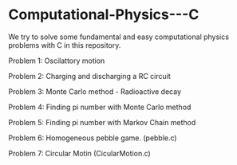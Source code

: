 # Computational-Physics---C
We try to solve some fundamental and easy computational physics problems with C in this repository.



Problem 1: Oscilattory motion

Problem 2: Charging and discharging a RC circuit

Problem 3: Monte Carlo method - Radioactive decay

Problem 4: Finding pi number with Monte Carlo method

Problem 5: Finding pi number with Markov Chain method

Problem 6: Homogeneous pebble game. (pebble.c)

Problem 7: Circular Motin (CicularMotion.c)


